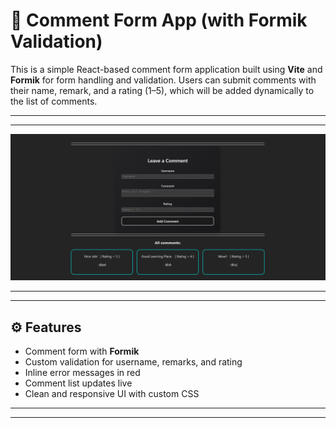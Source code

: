 # 💬 Comment Form App (with Formik Validation)

This is a simple React-based comment form application built using **Vite** and **Formik** for form handling and validation. Users can submit comments with their name, remark, and a rating (1–5), which will be added dynamically to the list of comments.

---
---

![Project Preview](https://github.com/Priyash-Das/Photos/blob/main/Comment%20Form%20App.png)

---
---

## ⚙️ Features

- Comment form with **Formik**
- Custom validation for username, remarks, and rating
- Inline error messages in red
- Comment list updates live
- Clean and responsive UI with custom CSS

---
---
